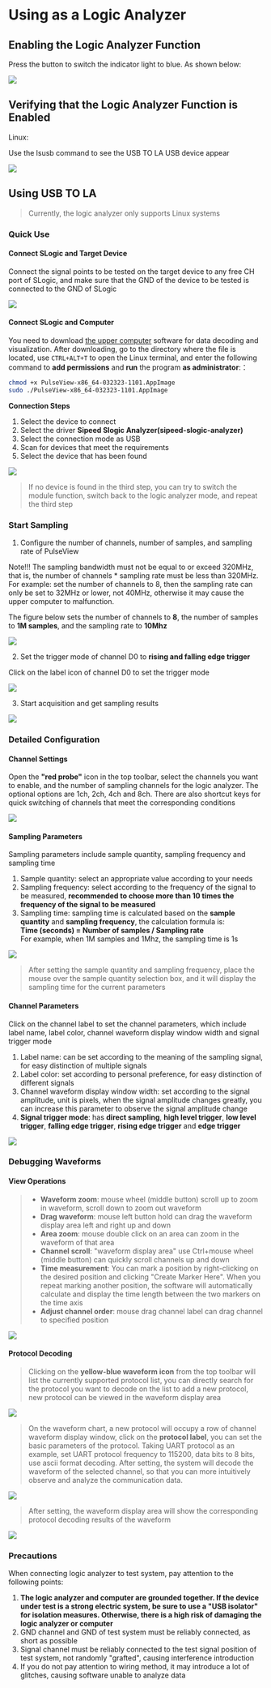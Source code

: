 # Using as a Logic Analyzer

## Enabling the Logic Analyzer Function

Press the button to switch the indicator light to blue. As shown below:

![](../../../zh/logic_analyzer/assets/slogic_led_blue.png)

## Verifying that the Logic Analyzer Function is Enabled

Linux:

Use the lsusb command to see the USB TO LA USB device appear

![](../../../zh/logic_analyzer/assets/slogic_linux_equipment_pulseview.png)

## Using USB TO LA

>Currently, the logic analyzer only supports Linux systems

### Quick Use

#### Connect SLogic and Target Device

Connect the signal points to be tested on the target device to any free CH port of SLogic, and make sure that the GND of the device to be tested is connected to the GND of SLogic

![](../../../zh/logic_analyzer/assets/slogic_panel.png)

#### Connect SLogic and Computer

You need to download [the upper computer]() software for data decoding and visualization. After downloading, go to the directory where the file is located, use `CTRL+ALT+T` to open the Linux terminal, and enter the following command to **add permissions** and **run** the program **as administrator**:：

```bash
chmod +x PulseView-x86_64-032323-1101.AppImage
sudo ./PulseView-x86_64-032323-1101.AppImage
```
**Connection Steps**
1.  Select the device to connect
2.  Select the driver **Sipeed Slogic Analyzer(sipeed-slogic-analyzer)**
3.  Select the connection mode as USB
4.  Scan for devices that meet the requirements
5.  Select the device that has been found

![](../../../zh/logic_analyzer/assets/set_connect_cfg_of_pulseview.png)

> If no device is found in the third step, you can try to switch the module function, switch back to the logic analyzer mode, and repeat the third step



### Start Sampling

1. Configure the number of channels, number of samples, and sampling rate of PulseView

Note!!! The sampling bandwidth must not be equal to or exceed 320MHz, that is, the number of channels * sampling rate must be less than 320MHz. For example: set the number of channels to 8, then the sampling rate can only be set to 32MHz or lower, not 40MHz, otherwise it may cause the upper computer to malfunction.

The figure below sets the number of channels to **8**, the number of samples to **1M samples**, and the sampling rate to **10Mhz**

![](../../../zh/logic_analyzer/assets/equ_selec_complete_of_pulseview.png)

2. Set the trigger mode of channel D0 to **rising and falling edge trigger**

Click on the label icon of channel D0 to set the trigger mode

![](../../../zh/logic_analyzer/assets/set_channel_of_pulseview.png)

3. Start acquisition and get sampling results

![](../../../zh/logic_analyzer/assets/waveform_fast_of_pulseview.png)

### Detailed Configuration

#### Channel Settings

Open the **"red probe"** icon in the top toolbar, select the channels you want to enable, and the number of sampling channels for the logic analyzer. The optional options are 1ch, 2ch, 4ch and 8ch. There are also shortcut keys for quick switching of channels that meet the corresponding conditions


![](../../../zh/logic_analyzer/assets/set_Logic_cfg_of_pulseview.png)

#### Sampling Parameters

Sampling parameters include sample quantity, sampling frequency and sampling time

1.  Sample quantity: select an appropriate value according to your needs
2.  Sampling frequency: select according to the frequency of the signal to be measured, **recommended to choose more than 10 times the frequency of the signal to be measured**
3.  Sampling time: sampling time is calculated based on the **sample quantity** and **sampling frequency**, the calculation formula is:</br>**Time (seconds) = Number of samples / Sampling rate**</br>For example, when 1M samples and 1Mhz, the sampling time is 1s

![](../../../zh/logic_analyzer/assets/set_total_sampling_time_of_pulseview.png)

> After setting the sample quantity and sampling frequency, place the mouse over the sample quantity selection box, and it will display the sampling time for the current parameters

#### Channel Parameters

Click on the channel label to set the channel parameters, which include label name, label color, channel waveform display window width and signal trigger mode

1. Label name: can be set according to the meaning of the sampling signal, for easy distinction of multiple signals
2. Label color: set according to personal preference, for easy distinction of different signals
3. Channel waveform display window width: set according to the signal amplitude, unit is pixels, when the signal amplitude changes greatly, you can increase this parameter to observe the signal amplitude change
4. **Signal trigger mode**: has **direct sampling**, **high level trigger**, **low level trigger**, **falling edge trigger**, **rising edge trigger** and **edge trigger**



![](../../../zh/logic_analyzer/assets/set_channel_cfg_of_pulseview.png)

### Debugging Waveforms

#### View Operations

> -   **Waveform zoom**: mouse wheel (middle button) scroll up to zoom in waveform, scroll down to zoom out waveform
> -   **Drag waveform**: mouse left button hold can drag the waveform display area left and right up and down
> -   **Area zoom**: mouse double click on an area can zoom in the waveform of that area
> -   **Channel scroll**: "waveform display area" use Ctrl+mouse wheel (middle button) can quickly scroll channels up and down
> -   **Time measurement**: You can mark a position by right-clicking on the desired position and clicking "Create Marker Here". When you repeat marking another position, the software will automatically calculate and display the time length between the two markers on the time axis
> -   **Adjust channel order**: mouse drag channel label can drag channel to specified position

![](../../../zh/logic_analyzer/assets/tag_of_pulseview.png)

#### Protocol Decoding

> Clicking on the **yellow-blue waveform icon** from the top toolbar will list the currently supported protocol list, you can directly search for the protocol you want to decode on the list to add a new protocol, new protocol can be viewed in the waveform display area

![](../../../zh/logic_analyzer/assets/decoder_selector_of_pulseview.png)

> On the waveform chart, a new protocol will occupy a row of channel waveform display window, click on the **protocol label**, you can set the basic parameters of the protocol. Taking UART protocol as an example, set UART protocol frequency to 115200, data bits to 8 bits, use ascii format decoding. After setting, the system will decode the waveform of the selected channel, so that you can more intuitively observe and analyze the communication data.

![](../../../zh/logic_analyzer/assets/set_decoder_cfg_of_pulseview.png)

> After setting, the waveform display area will show the corresponding protocol decoding results of the waveform

![](../../../zh/logic_analyzer/assets/value_of_pulseview.png)

### Precautions

When connecting logic analyzer to test system, pay attention to the following points:

1. **The logic analyzer and computer are grounded together. If the device under test is a strong electric system, be sure to use a "USB isolator" for isolation measures. Otherwise, there is a high risk of damaging the logic analyzer or computer**
2. GND channel and GND of test system must be reliably connected, as short as possible
3. Signal channel must be reliably connected to the test signal position of test system, not randomly "grafted", causing interference introduction
4. If you do not pay attention to wiring method, it may introduce a lot of glitches, causing software unable to analyze data